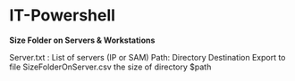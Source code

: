 # IT-Powershell
**Size Folder on Servers & Workstations** 

Server.txt : List of servers (IP or SAM)
Path: Directory Destination
Export to file SizeFolderOnServer.csv the size of directory $path

